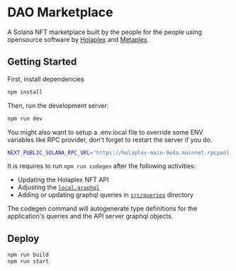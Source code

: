 # DAO Marketplace

A Solana NFT marketplace built by the people for the people using opensource software by [Holaplex](https://holaplex.com/) and [Metaplex](https://metaplex.com/).

## Getting Started

First, install dependencies

```bash
npm install
```

Then, run the development server:

```bash
npm run dev
```

You might also want to setup a .env.local file to override some ENV variables like RPC provider, don't forget to restart the server if you do.

```bash
NEXT_PUBLIC_SOLANA_RPC_URL="https://holaplex-main-9e4a.mainnet.rpcpool.com/[...api_key]"
```

It is requires to run `npm run codegen` after the following activities:

- Updating the Holaplex NFT API
- Adjusting the [`local.graphql`](https://github.com/holaplex/dao-marketplace/blob/main/local.graphql)
- Adding or updating graphql queries in [`src/queries`](https://github.com/holaplex/dao-marketplace/blob/main/src/queries) directory

The codegen command will autogenerate type definitions for the application's queries and the API server graphql objects.

## Deploy

```bash
npm run build
npm run start
```